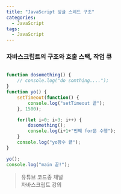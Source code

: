 ```yaml
---
title: "JavaScript 싱글 스레드 구조"
categories:
  - JavaScript
tags:
  - JavaScript
---
```


### 자바스크립트의 구조와 호출 스택, 작업 큐

```js

function dosomething() {
    // console.log("do somthing....");
}
function yo() {
    setTimeout(function() {
        console.log("setTimeout 끝");
    }, 1500);

    for(let i=0; i<3; i++) {
        dosomething();
        console.log(i+1+"번째 for문 수행");
    }
    console.log("yo함수 끝");
}

yo();
console.log("main 끝!");
```



>유튜브 코드종 채널<br>
>자바스크립트 강의